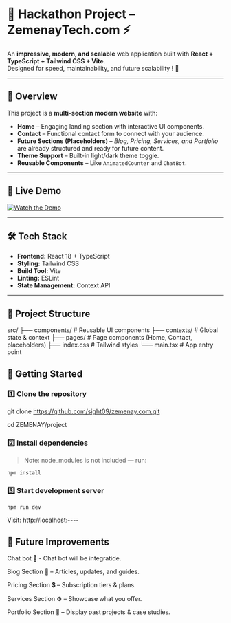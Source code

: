 # 🚀 Hackathon Project – **ZemenayTech.com** ⚡

An **impressive, modern, and scalable** web application built with **React + TypeScript + Tailwind CSS + Vite**.  
Designed for speed, maintainability, and future scalability ! 🎯

---

## 📌 Overview
This project is a **multi-section modern website** with:

- **Home** – Engaging landing section with interactive UI components.
- **Contact** – Functional contact form to connect with your audience.
- **Future Sections (Placeholders)** – _Blog, Pricing, Services, and Portfolio_ are already structured and ready for future content.
- **Theme Support** – Built-in light/dark theme toggle.
- **Reusable Components** – Like `AnimatedCounter` and `ChatBot`.

---

## 🎥 Live Demo
[![Watch the Demo](https://img.shields.io/badge/▶-Watch%20on%20YouTube-red?style=for-the-badge)](https://youtu.be/HECnytNMq1M?si=9dggKJQ40UNpESjJ)



---

## 🛠 Tech Stack
- **Frontend:** React 18 + TypeScript
- **Styling:** Tailwind CSS
- **Build Tool:** Vite
- **Linting:** ESLint
- **State Management:** Context API

---

## 📂 Project Structure
src/
 ├── components/       # Reusable UI components
 ├── contexts/         # Global state & context
 ├── pages/            # Page components (Home, Contact, placeholders)
 ├── index.css         # Tailwind styles
 └── main.tsx          # App entry point

 ## 🚀 Getting Started
### 1️⃣ Clone the repository

git clone https://github.com/sight09/zemenay.com.git

cd ZEMENAY/project

 
### 2️⃣ Install dependencies

> Note: node_modules is not included — run:

```npm install```

### 3️⃣ Start development server

```npm run dev```

Visit: http://localhost:----

## 📌 Future Improvements

Chat bot 🤖 - Chat bot will be integratide.

Blog Section 📝 – Articles, updates, and guides.

Pricing Section 💲 – Subscription tiers & plans.

Services Section ⚙ – Showcase what you offer.

Portfolio Section 🎨 – Display past projects & case studies.



